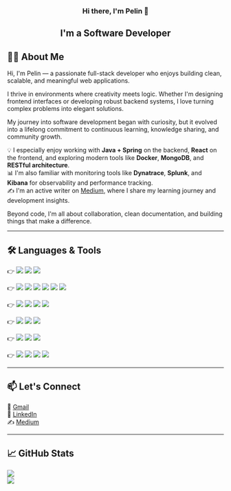 <h3 align="center">
Hi there, I'm Pelin 👋
</h3>

<h2 align="center">
I'm a Software Developer
</h2> 

## 💁‍♀️ About Me

Hi, I'm Pelin — a passionate full-stack developer who enjoys building clean, scalable, and meaningful web applications.  

I thrive in environments where creativity meets logic. Whether I'm designing frontend interfaces or developing robust backend systems, I love turning complex problems into elegant solutions.  

My journey into software development began with curiosity, but it evolved into a lifelong commitment to continuous learning, knowledge sharing, and community growth.  

💡 I especially enjoy working with **Java + Spring** on the backend, **React** on the frontend, and exploring modern tools like **Docker**, **MongoDB**, and **RESTful architecture**.  
📊 I'm also familiar with monitoring tools like **Dynatrace**, **Splunk**, and **Kibana** for observability and performance tracking.  
✍️ I'm an active writer on [Medium](https://medium.com/@pelinhangisi), where I share my learning journey and development insights.  

Beyond code, I'm all about collaboration, clean documentation, and building things that make a difference.

---

## 🛠️ Languages & Tools

👉 <img src="https://img.shields.io/badge/GIT-E44C30?style=for-the-badge&logo=git&logoColor=white"> <img src="https://img.shields.io/badge/GitHub-100000?style=for-the-badge&logo=github&logoColor=white"> <img src="https://img.shields.io/badge/Markdown-000000?style=for-the-badge&logo=markdown&logoColor=white">

👉 <img src="https://img.shields.io/badge/Java-ED8B00?style=for-the-badge&logo=java&logoColor=white"> <img src="https://img.shields.io/badge/Spring-6DB33F?style=for-the-badge&logo=spring&logoColor=white"> <img src="https://img.shields.io/badge/Spring_Boot-F2F4F9?style=for-the-badge&logo=spring-boot"> <img src="https://img.shields.io/badge/RabbitMQ-%23FF6600.svg?style=for-the-badge&logo=rabbitmq&logoColor=white"> <img src="https://img.shields.io/badge/PostgreSQL-316192?style=for-the-badge&logo=postgresql&logoColor=white"> <img src="https://img.shields.io/badge/Postman-FF6C37?style=for-the-badge&logo=postman&logoColor=white">

👉 <img src="https://img.shields.io/badge/HTML5-E34F26?style=for-the-badge&logo=html5&logoColor=white"> <img src="https://img.shields.io/badge/CSS3-1572B6?style=for-the-badge&logo=css3&logoColor=white"> <img src="https://img.shields.io/badge/Bootstrap-563D7C?style=for-the-badge&logo=bootstrap&logoColor=white"> <img src="https://img.shields.io/badge/JavaScript-323330?style=for-the-badge&logo=javascript&logoColor=F7DF1E">

👉 <img src="https://img.shields.io/badge/React-20232A?style=for-the-badge&logo=react&logoColor=61DAFB"> <img src="https://img.shields.io/badge/jQuery-0769AD?style=for-the-badge&logo=jquery&logoColor=white"> <img src="https://img.shields.io/badge/AEM-2C2C2C?style=for-the-badge&logo=adobe&logoColor=white">

👉 <img src="https://img.shields.io/badge/Dynatrace-1496FF?style=for-the-badge&logo=dynatrace&logoColor=white"> <img src="https://img.shields.io/badge/Splunk-000000?style=for-the-badge&logo=splunk&logoColor=white"> <img src="https://img.shields.io/badge/Kibana-005571?style=for-the-badge&logo=kibana&logoColor=white"> 

👉 <img src="https://img.shields.io/badge/Docker-2CA5E0?style=for-the-badge&logo=docker&logoColor=white"> <img src="https://img.shields.io/badge/VSCode-0078D4?style=for-the-badge&logo=visual%20studio%20code&logoColor=white"> <img src="https://img.shields.io/badge/IntelliJ_IDEA-000000.svg?style=for-the-badge&logo=intellij-idea&logoColor=white"> <img src="https://img.shields.io/badge/Adobe%20Photoshop-31A8FF?style=for-the-badge&logo=adobe%20photoshop&logoColor=black">

---

## 📫 Let's Connect

📩 [Gmail](mailto:pelinhangisi@gmail.com)  
🔗 [LinkedIn](https://linkedin.com/in/pelinhangisi)  
✍️ [Medium](https://medium.com/@pelinhangisi)

---

## 📈 GitHub Stats

<img src="https://github-profile-trophy.vercel.app/?username=pelinhangisi&theme=onedark">  
<br>  
<img src="https://github-readme-stats.vercel.app/api/top-langs/?username=pelinhangisi&layout=compact&theme=dark">
